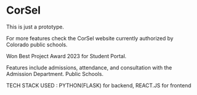 # CorSel

This is just a prototype.


For more features check the CorSel website currently authorized by Colorado public schools.

Won Best Project Award 2023 for Student Portal.


Features include 
admissions, attendance, and consultation with the Admission Department.
Public Schools.


TECH STACK USED :  PYTHON(FLASK) for backend,  REACT.JS for frontend
